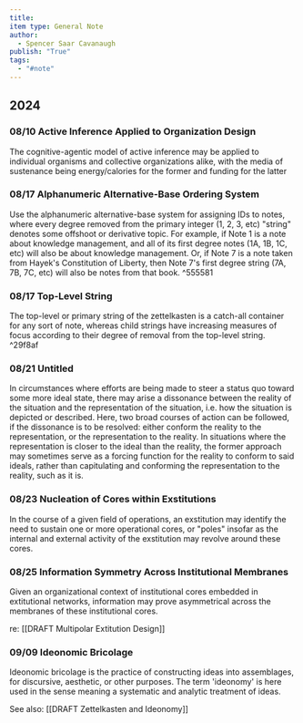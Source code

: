 ```yaml
---
title: 
item type: General Note
author:
  - Spencer Saar Cavanaugh
publish: "True"
tags:
  - "#note"
---
```


## 2024

### 08/10 Active Inference Applied to Organization Design

The cognitive-agentic model of active inference may be applied to individual organisms and collective organizations alike, with the media of sustenance being energy/calories for the former and funding for the latter


### 08/17 Alphanumeric Alternative-Base Ordering System

Use the alphanumeric alternative-base system for assigning IDs to notes, where every degree removed from the primary integer (1, 2, 3, etc) "string" denotes some offshoot or derivative topic. For example, if Note 1 is a note about knowledge management, and all of its first degree notes (1A, 1B, 1C, etc) will also be about knowledge management. Or, if Note 7 is a note taken from Hayek's Constitution of Liberty, then Note 7's first degree string (7A, 7B, 7C, etc) will also be notes from that book. ^555581


### 08/17 Top-Level String

The top-level or primary string of the zettelkasten is a catch-all container for any sort of note, whereas child strings have increasing measures of focus according to their degree of removal from the top-level string. ^29f8af


### 08/21 Untitled

In circumstances where efforts are being made to steer a status quo toward some more ideal state, there may arise a dissonance between the reality of the situation and the representation of the situation, i.e. how the situation is depicted or described. Here, two broad courses of action can be followed, if the dissonance is to be resolved: either conform the reality to the representation, or the representation to the reality. In situations where the representation is closer to the ideal than the reality, the former approach may sometimes serve as a forcing function for the reality to conform to said ideals, rather than capitulating and conforming the representation to the reality, such as it is.


### 08/23 Nucleation of Cores within Exstitutions

In the course of a given field of operations, an exstitution may identify the need to sustain one or more operational cores, or "poles" insofar as the internal and external activity of the exstitution may revolve around these cores.


### 08/25 Information Symmetry Across Institutional Membranes

Given an organizational context of institutional cores embedded in extitutional networks, information may prove asymmetrical across the membranes of these institutional cores.

re: [[DRAFT Multipolar Extitution Design]]


### 09/09 Ideonomic Bricolage

Ideonomic bricolage is the practice of constructing ideas into assemblages, for discursive, aesthetic, or other purposes. The term 'ideonomy' is here used in the sense meaning a systematic and analytic treatment of ideas.

See also: [[DRAFT Zettelkasten and Ideonomy]]
